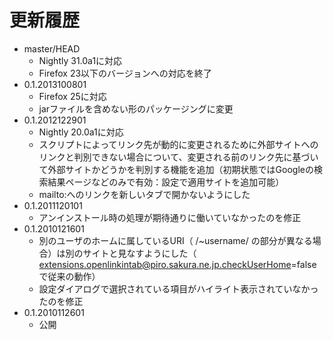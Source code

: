 # 更新履歴

 - master/HEAD
   * Nightly 31.0a1に対応
   * Firefox 23以下のバージョンへの対応を終了
 - 0.1.2013100801
   * Firefox 25に対応
   * jarファイルを含めない形のパッケージングに変更
 - 0.1.2012122901
   * Nightly 20.0a1に対応
   * スクリプトによってリンク先が動的に変更されるために外部サイトへのリンクと判別できない場合について、変更される前のリンク先に基づいて外部サイトかどうかを判別する機能を追加（初期状態ではGoogleの検索結果ページなどのみで有効：設定で適用サイトを追加可能）
   * mailto:へのリンクを新しいタブで開かないようにした
 - 0.1.2011120101
   * アンインストール時の処理が期待通りに働いていなかったのを修正
 - 0.1.2010121601
   * 別のユーザのホームに属しているURI（ /~username/ の部分が異なる場合）は別のサイトと見なすようにした（ extensions.openlinkintab@piro.sakura.ne.jp.checkUserHome=false で従来の動作）
   * 設定ダイアログで選択されている項目がハイライト表示されていなかったのを修正
 - 0.1.2010112601
   * 公開
